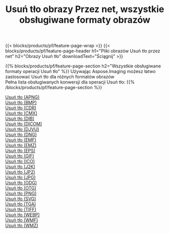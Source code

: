 ﻿---
title: Usuń tło obrazy Przez net, wszystkie obsługiwane formaty obrazów 
weight: 3920
url: /pl/net/remove-background 
lang: pl
langdirlevel: 2
locales: zh-hans,ja,it,ru,de,es,fr,nl,id,lt,pl,pt,vi,tr,ko,zh-hant,ar,hi,th,sv,cs,uk,he
description: Używając Aspose.Imaging możesz łatwo Usuń tło obrazy Via net
---

{{< blocks/products/pf/feature-page-wrap >}}
{{< blocks/products/pf/feature-page-header h1="Pliki obrazów Usuń tło przez net" h2="Obrazy Usuń tło" downloadText="Ściągnij" >}}


{{% blocks/products/pf/feature-page-section  h2="Wszystkie obsługiwane formaty operacji Usuń tło" %}}
Używając Aspose.Imaging możesz łatwo zastosować Usuń tło dla różnych formatów obrazów
<br/>
Pełna lista obsługiwanych konwersji dla operacji Usuń tło:
{{% /blocks/products/pf/feature-page-section %}}
<div class="container-fluid productfamilypage bg-gray">
    <div class="convertypes bg-gray agp-content section">
        <div class="container">
		<div class="row other-converters">
		    <div class='col-md-2 other-converter remove-lp remove-rp'><a href="/imaging/pl/net/remove-background/apng" >Usuń tło (APNG)</a></div><div class='col-md-2 other-converter remove-lp remove-rp'><a href="/imaging/pl/net/remove-background/bmp" >Usuń tło (BMP)</a></div><div class='col-md-2 other-converter remove-lp remove-rp'><a href="/imaging/pl/net/remove-background/cdr" >Usuń tło (CDR)</a></div><div class='col-md-2 other-converter remove-lp remove-rp'><a href="/imaging/pl/net/remove-background/cmx" >Usuń tło (CMX)</a></div><div class='col-md-2 other-converter remove-lp remove-rp'><a href="/imaging/pl/net/remove-background/dib" >Usuń tło (DIB)</a></div><div class='col-md-2 other-converter remove-lp remove-rp'><a href="/imaging/pl/net/remove-background/dicom" >Usuń tło (DICOM)</a></div><div class='col-md-2 other-converter remove-lp remove-rp'><a href="/imaging/pl/net/remove-background/djvu" >Usuń tło (DJVU)</a></div><div class='col-md-2 other-converter remove-lp remove-rp'><a href="/imaging/pl/net/remove-background/dng" >Usuń tło (DNG)</a></div><div class='col-md-2 other-converter remove-lp remove-rp'><a href="/imaging/pl/net/remove-background/emf" >Usuń tło (EMF)</a></div><div class='col-md-2 other-converter remove-lp remove-rp'><a href="/imaging/pl/net/remove-background/emz" >Usuń tło (EMZ)</a></div><div class='col-md-2 other-converter remove-lp remove-rp'><a href="/imaging/pl/net/remove-background/eps" >Usuń tło (EPS)</a></div><div class='col-md-2 other-converter remove-lp remove-rp'><a href="/imaging/pl/net/remove-background/gif" >Usuń tło (GIF)</a></div><div class='col-md-2 other-converter remove-lp remove-rp'><a href="/imaging/pl/net/remove-background/ico" >Usuń tło (ICO)</a></div><div class='col-md-2 other-converter remove-lp remove-rp'><a href="/imaging/pl/net/remove-background/j2k" >Usuń tło (J2K)</a></div><div class='col-md-2 other-converter remove-lp remove-rp'><a href="/imaging/pl/net/remove-background/jp2" >Usuń tło (JP2)</a></div><div class='col-md-2 other-converter remove-lp remove-rp'><a href="/imaging/pl/net/remove-background/jpg" >Usuń tło (JPG)</a></div><div class='col-md-2 other-converter remove-lp remove-rp'><a href="/imaging/pl/net/remove-background/odg" >Usuń tło (ODG)</a></div><div class='col-md-2 other-converter remove-lp remove-rp'><a href="/imaging/pl/net/remove-background/otg" >Usuń tło (OTG)</a></div><div class='col-md-2 other-converter remove-lp remove-rp'><a href="/imaging/pl/net/remove-background/png" >Usuń tło (PNG)</a></div><div class='col-md-2 other-converter remove-lp remove-rp'><a href="/imaging/pl/net/remove-background/svg" >Usuń tło (SVG)</a></div><div class='col-md-2 other-converter remove-lp remove-rp'><a href="/imaging/pl/net/remove-background/tga" >Usuń tło (TGA)</a></div><div class='col-md-2 other-converter remove-lp remove-rp'><a href="/imaging/pl/net/remove-background/tiff" >Usuń tło (TIFF)</a></div><div class='col-md-2 other-converter remove-lp remove-rp'><a href="/imaging/pl/net/remove-background/webp" >Usuń tło (WEBP)</a></div><div class='col-md-2 other-converter remove-lp remove-rp'><a href="/imaging/pl/net/remove-background/wmf" >Usuń tło (WMF)</a></div><div class='col-md-2 other-converter remove-lp remove-rp'><a href="/imaging/pl/net/remove-background/wmz" >Usuń tło (WMZ)</a></div>
                </div>
        </div>
    </div>
</div>
<br/>
